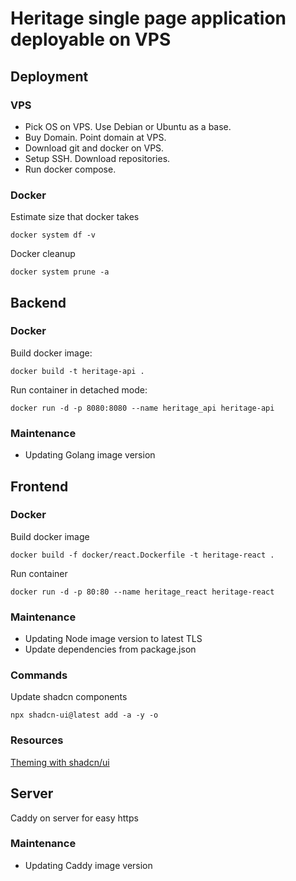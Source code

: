 # Heritage single page application deployable on VPS

## Deployment

### VPS

- Pick OS on VPS. Use Debian or Ubuntu as a base.
- Buy Domain. Point domain at VPS.
- Download git and docker on VPS.
- Setup SSH. Download repositories.
- Run docker compose.

### Docker
Estimate size that docker takes
```
docker system df -v
```
Docker cleanup
```
docker system prune -a
```

## Backend

### Docker

Build docker image:
```
docker build -t heritage-api .
```
Run container in detached mode:
```
docker run -d -p 8080:8080 --name heritage_api heritage-api
```

### Maintenance
- Updating Golang image version

## Frontend

### Docker

Build docker image
```
docker build -f docker/react.Dockerfile -t heritage-react .
```
Run container
```
docker run -d -p 80:80 --name heritage_react heritage-react
```

### Maintenance
- Updating Node image version to latest TLS
- Update dependencies from package.json

### Commands
Update shadcn components
```
npx shadcn-ui@latest add -a -y -o
```

### Resources
[Theming with shadcn/ui](https://ui.shadcn.com/docs/theming)

## Server
Caddy on server for easy https

### Maintenance
- Updating Caddy image version
